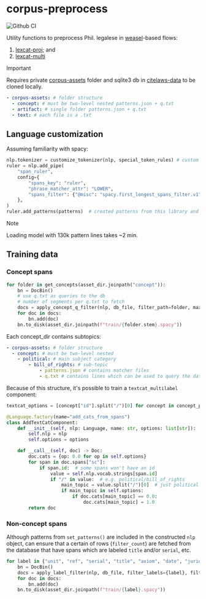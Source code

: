 # corpus-preprocess

![Github CI](https://github.com/justmars/corpus-preprocess/actions/workflows/main.yml/badge.svg)

Utility functions to preprocess Phil. legalese in [weasel](https://github.com/explosion/weasel)-based flows:

1. [lexcat-proj](https://github.com/justmars/lexcat-proj); and
2. [lexcat-multi](https://github.com/justmars/lexcat-multi)

> [!IMPORTANT]
> Requires private [corpus-assets](https://github.com/justmars/corpus-assets) folder and sqlite3 db in [citelaws-data](https://github.com/justmars/citelaws-data) to be cloned locally.

```yml
- corpus-assets: # folder structure
  - concept: # must be two-level nested patterns.json + q.txt
  - artifact: # single folder patterns.json + q.txt
  - text: # each file is a .txt
```

## Language customization

Assuming familiarity with spacy:

```py
nlp.tokenizer = customize_tokenizer(nlp, special_token_rules) # custom tokenizer
ruler = nlp.add_pipe(
    "span_ruler",
    config={
        "spans_key": "ruler",
        "phrase_matcher_attr": "LOWER",
        "spans_filter": {"@misc": "spacy.first_longest_spans_filter.v1"}, # longest spans only
    },
)
ruler.add_patterns(patterns)  # created patterns from this library and corpus-assets
```

> [!NOTE]
> Loading model with 130k pattern lines takes ~2 min.

## Training data

### Concept spans

```py
for folder in get_concepts(asset_dir.joinpath("concept")):
    bn = DocBin()
    # use q.txt as queries to the db
    # number of segments per q.txt to fetch
    docs = apply_concept_q_filter(nlp, db_file, filter_path=folder, max_segments=500)
    for doc in docs:
        bn.add(doc)
    bn.to_disk(asset_dir.joinpath(f"train/{folder.stem}.spacy"))
```

Each concept_dir contains subtopics:

```yml
- corpus-assets: # folder structure
  - concept: # must be two-level nested
    - political: # main subject category
        - bill_of_rights: # sub-topic
            - patterns.json # contains matcher files
            - q.txt # contains lines which can be used to query the database
```

Because of this structure, it's possible to train a `textcat_multilabel` component:

```py
textcat_options = [concept["id"].split("/")[0] for concept in concept_patterns]

@Language.factory(name="add_cats_from_spans")
class AddTextCatComponent:
    def __init__(self, nlp: Language, name: str, options: list[str]):
        self.nlp = nlp
        self.options = options

    def __call__(self, doc) -> Doc:
        doc.cats = {op: 0.0 for op in self.options}
        for span in doc.spans["sc"]:
            if span.id:  # some spans won't have an id
                value = self.nlp.vocab.strings[span.id]
                if "/" in value:  # e.g. political/bill_of_rights
                    main_topic = value.split("/")[0]  # just political
                    if main_topic in self.options:
                        if doc.cats[main_topic] == 0.0:
                            doc.cats[main_topic] = 1.0
        return doc
```

### Non-concept spans

Although patterns from `set_patterns()` are included in the constructed `nlp` object,
can ensure that a certain of rows (`filter_count`) are fetched from the database that have spans which are labeled
`title` and/or `serial`, etc.

```py
for label in {"unit", "ref", "serial", "title", "axiom", "date", "juridical"}:
    bn = DocBin()
    docs = apply_label_filter(nlp, db_file, filter_labels={label}, filter_count=1500)
    for doc in docs:
        bn.add(doc)
    bn.to_disk(asset_dir.joinpath(f"train/{label}.spacy"))
```

